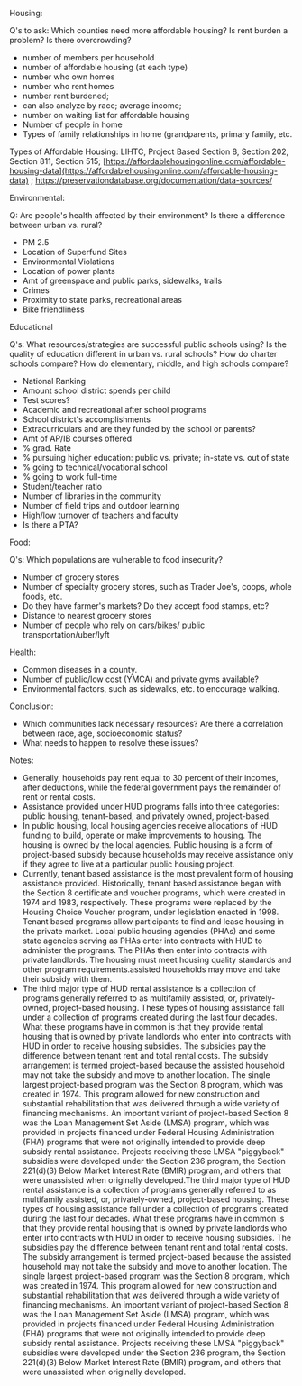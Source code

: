 Housing:

Q&#39;s to ask: Which counties need more affordable housing? Is rent burden a problem? Is there overcrowding?

- number of members per household
- number of affordable housing (at each type)
- number who own homes
- number who rent homes
- number rent burdened;
- can also analyze by race; average income;
- number on waiting list for affordable housing
- Number of people in home
- Types of family relationships in home (grandparents, primary family, etc.

 Types of Affordable Housing: LIHTC, Project Based Section 8, Section 202, Section 811, Section 515; [https://affordablehousingonline.com/affordable-housing-data](https://affordablehousingonline.com/affordable-housing-data) ; https://preservationdatabase.org/documentation/data-sources/

Environmental:

Q: Are people&#39;s health affected by their environment? Is there a difference between urban vs. rural?

- PM 2.5
- Location of Superfund Sites
- Environmental Violations
- Location of power plants
- Amt of greenspace and public parks, sidewalks, trails
- Crimes
- Proximity to state parks, recreational areas
- Bike friendliness

Educational

Q&#39;s: What resources/strategies are successful public schools using? Is the quality of education different in urban vs. rural schools? How do charter schools compare? How do elementary, middle, and high schools compare?

- National Ranking
- Amount school district spends per child
- Test scores?
- Academic and recreational after school programs
- School district&#39;s accomplishments
- Extracurriculars and are they funded by the school or parents?
- Amt of AP/IB courses offered
- % grad. Rate
- % pursuing higher education: public vs. private; in-state vs. out of state
- % going to technical/vocational school
- % going to work full-time
- Student/teacher ratio
- Number of libraries in the community
- Number of field trips and outdoor learning
- High/low turnover of teachers and faculty
- Is there a PTA?

Food:

Q&#39;s: Which populations are vulnerable to food insecurity?

- Number of grocery stores
- Number of specialty grocery stores, such as Trader Joe&#39;s, coops, whole foods, etc.
- Do they have farmer&#39;s markets? Do they accept food stamps, etc?
- Distance to nearest grocery stores
- Number of people who rely on cars/bikes/ public transportation/uber/lyft

Health:

- Common diseases in a county.
- Number of public/low cost (YMCA) and private gyms available?
- Environmental factors, such as sidewalks, etc. to encourage walking.

Conclusion:

- Which communities lack necessary resources? Are there a correlation between race, age, socioeconomic status?
- What needs to happen to resolve these issues?

Notes:

- Generally, households pay rent equal to 30 percent of their incomes, after deductions, while the federal government pays the remainder of rent or rental costs.
- Assistance provided under HUD programs falls into three categories: public housing, tenant-based, and privately owned, project-based.
- In public housing, local housing agencies receive allocations of HUD funding to build, operate or make improvements to housing. The housing is owned by the local agencies. Public housing is a form of project-based subsidy because households may receive assistance only if they agree to live at a particular public housing project.
- Currently, tenant based assistance is the most prevalent form of housing assistance provided. Historically, tenant based assistance began with the Section 8 certificate and voucher programs, which were created in 1974 and 1983, respectively. These programs were replaced by the Housing Choice Voucher program, under legislation enacted in 1998. Tenant based programs allow participants to find and lease housing in the private market. Local public housing agencies (PHAs) and some state agencies serving as PHAs enter into contracts with HUD to administer the programs. The PHAs then enter into contracts with private landlords. The housing must meet housing quality standards and other program requirements.assisted households may move and take their subsidy with them.
- The third major type of HUD rental assistance is a collection of programs generally referred to as multifamily assisted, or, privately-owned, project-based housing. These types of housing assistance fall under a collection of programs created during the last four decades. What these programs have in common is that they provide rental housing that is owned by private landlords who enter into contracts with HUD in order to receive housing subsidies. The subsidies pay the difference between tenant rent and total rental costs. The subsidy arrangement is termed project-based because the assisted household may not take the subsidy and move to another location. The single largest project-based program was the Section 8 program, which was created in 1974. This program allowed for new construction and substantial rehabilitation that was delivered through a wide variety of financing mechanisms. An important variant of project-based Section 8 was the Loan Management Set Aside (LMSA) program, which was provided in projects financed under Federal Housing Administration (FHA) programs that were not originally intended to provide deep subsidy rental assistance. Projects receiving these LMSA &quot;piggyback&quot; subsidies were developed under the Section 236 program, the Section 221(d)(3) Below Market Interest Rate (BMIR) program, and others that were unassisted when originally developed.The third major type of HUD rental assistance is a collection of programs generally referred to as multifamily assisted, or, privately-owned, project-based housing. These types of housing assistance fall under a collection of programs created during the last four decades. What these programs have in common is that they provide rental housing that is owned by private landlords who enter into contracts with HUD in order to receive housing subsidies. The subsidies pay the difference between tenant rent and total rental costs. The subsidy arrangement is termed project-based because the assisted household may not take the subsidy and move to another location. The single largest project-based program was the Section 8 program, which was created in 1974. This program allowed for new construction and substantial rehabilitation that was delivered through a wide variety of financing mechanisms. An important variant of project-based Section 8 was the Loan Management Set Aside (LMSA) program, which was provided in projects financed under Federal Housing Administration (FHA) programs that were not originally intended to provide deep subsidy rental assistance. Projects receiving these LMSA &quot;piggyback&quot; subsidies were developed under the Section 236 program, the Section 221(d)(3) Below Market Interest Rate (BMIR) program, and others that were unassisted when originally developed.